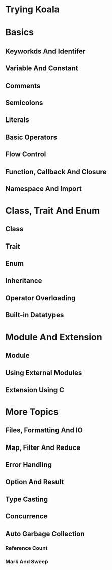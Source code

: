 
# Trying Koala

# Basics

## Keyworkds And Identifer

## Variable And Constant

## Comments

## Semicolons

## Literals

## Basic Operators

## Flow Control

## Function, Callback And Closure

## Namespace And Import

# Class, Trait And Enum

## Class

## Trait

## Enum

## Inheritance

## Operator Overloading

## Built-in Datatypes

# Module And Extension

## Module

## Using External Modules

## Extension Using C

# More Topics

## Files, Formatting And IO

## Map, Filter And Reduce

## Error Handling

## Option And Result

## Type Casting

## Concurrence

## Auto Garbage Collection

### Reference Count

### Mark And Sweep